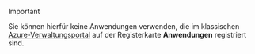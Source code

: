 > [!IMPORTANT]
> Sie können hierfür keine Anwendungen verwenden, die im klassischen [Azure-Verwaltungsportal](https://manage.windowsazure.com/) auf der Registerkarte **Anwendungen** registriert sind.
> 
> 

<!----HONumber=Oct15_HO3-->